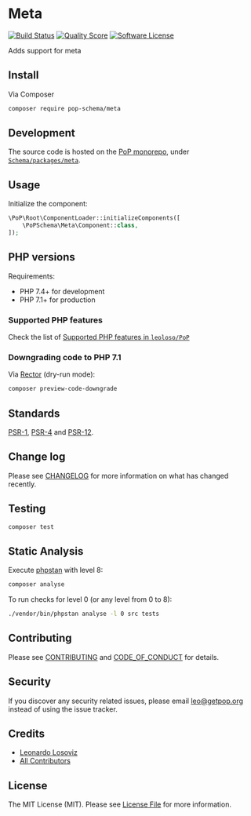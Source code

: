 # Meta

[![Build Status][ico-travis]][link-travis]
[![Quality Score][ico-code-quality]][link-code-quality]
[![Software License][ico-license]](LICENSE.md)

<!--
[![Latest Version on Packagist][ico-version]][link-packagist]
[![Coverage Status][ico-scrutinizer]][link-scrutinizer]
[![Total Downloads][ico-downloads]][link-downloads]
-->

Adds support for meta

## Install

Via Composer

``` bash
composer require pop-schema/meta
```

## Development

The source code is hosted on the [PoP monorepo](https://github.com/leoloso/PoP), under [`Schema/packages/meta`](https://github.com/leoloso/PoP/tree/master/layers/Schema/packages/meta).

## Usage

Initialize the component:

``` php
\PoP\Root\ComponentLoader::initializeComponents([
    \PoPSchema\Meta\Component::class,
]);
```

## PHP versions

Requirements:

- PHP 7.4+ for development
- PHP 7.1+ for production

### Supported PHP features

Check the list of [Supported PHP features in `leoloso/PoP`](https://github.com/leoloso/PoP/#supported-php-features)

### Downgrading code to PHP 7.1

Via [Rector](https://github.com/rectorphp/rector) (dry-run mode):

```bash
composer preview-code-downgrade
```

## Standards

[PSR-1](https://www.php-fig.org/psr/psr-1), [PSR-4](https://www.php-fig.org/psr/psr-4) and [PSR-12](https://www.php-fig.org/psr/psr-12).

## Change log

Please see [CHANGELOG](CHANGELOG.md) for more information on what has changed recently.

## Testing

``` bash
composer test
```

## Static Analysis

Execute [phpstan](https://github.com/phpstan/phpstan) with level 8:

``` bash
composer analyse
```

To run checks for level 0 (or any level from 0 to 8):

``` bash
./vendor/bin/phpstan analyse -l 0 src tests
```

## Contributing

Please see [CONTRIBUTING](CONTRIBUTING.md) and [CODE_OF_CONDUCT](CODE_OF_CONDUCT.md) for details.

## Security

If you discover any security related issues, please email leo@getpop.org instead of using the issue tracker.

## Credits

- [Leonardo Losoviz][link-author]
- [All Contributors][link-contributors]

## License

The MIT License (MIT). Please see [License File](LICENSE.md) for more information.

[ico-version]: https://img.shields.io/packagist/v/pop-schema/meta.svg?style=flat-square
[ico-license]: https://img.shields.io/badge/license-MIT-brightgreen.svg?style=flat-square
[ico-travis]: https://img.shields.io/travis/pop-schema/meta/master.svg?style=flat-square
[ico-scrutinizer]: https://img.shields.io/scrutinizer/coverage/g/pop-schema/meta.svg?style=flat-square
[ico-code-quality]: https://img.shields.io/scrutinizer/g/pop-schema/meta.svg?style=flat-square
[ico-downloads]: https://img.shields.io/packagist/dt/pop-schema/meta.svg?style=flat-square

[link-packagist]: https://packagist.org/packages/pop-schema/meta
[link-travis]: https://travis-ci.org/pop-schema/meta
[link-scrutinizer]: https://scrutinizer-ci.com/g/pop-schema/meta/code-structure
[link-code-quality]: https://scrutinizer-ci.com/g/pop-schema/meta
[link-downloads]: https://packagist.org/packages/pop-schema/meta
[link-author]: https://github.com/leoloso
[link-contributors]: ../../../../../../contributors
